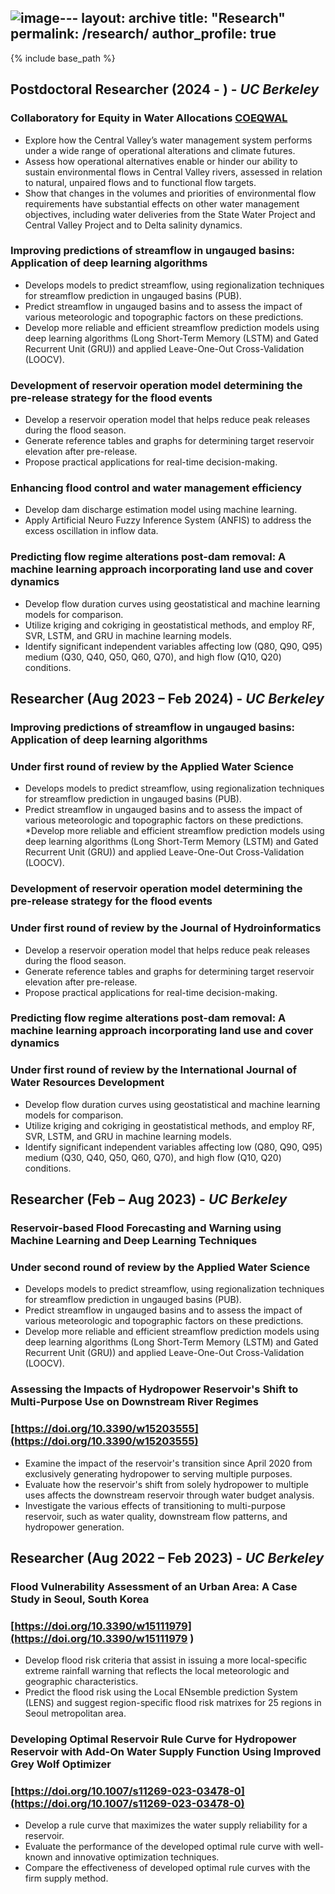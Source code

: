 ![image](https://github.com/user-attachments/assets/449de7c4-b7d0-44d5-91c3-5e8da1446d1e)---
layout: archive
title: "Research"
permalink: /research/
author_profile: true
---

{% include base_path %}

## Postdoctoral Researcher (2024 - ) - _UC Berkeley_
### Collaboratory for Equity in Water Allocations [COEQWAL](https://live-coeqwal-ca.pantheon.berkeley.edu/)
*	Explore how the Central Valley’s water management system performs under a wide range of operational alterations and climate futures. 
*	Assess how operational alternatives enable or hinder our ability to sustain environmental flows in Central Valley rivers, assessed in relation to natural, unpaired flows and to functional flow targets. 
*	Show that changes in the volumes and priorities of environmental flow requirements have substantial effects on other water management objectives, including water deliveries from the State Water Project and Central Valley Project and to Delta salinity dynamics.

### Improving predictions of streamflow in ungauged basins: Application of deep learning algorithms
*	Develops models to predict streamflow, using regionalization techniques for streamflow prediction in ungauged basins (PUB).
*	Predict streamflow in ungauged basins and to assess the impact of various meteorologic and topographic factors on these predictions. 
*	Develop more reliable and efficient streamflow prediction models using deep learning algorithms (Long Short-Term Memory (LSTM) and Gated Recurrent Unit (GRU)) and applied Leave-One-Out Cross-Validation (LOOCV).

### Development of reservoir operation model determining the pre-release strategy for the flood events
*	Develop a reservoir operation model that helps reduce peak releases during the flood season.
*	Generate reference tables and graphs for determining target reservoir elevation after pre-release.
*	Propose practical applications for real-time decision-making.

### Enhancing flood control and water management efficiency
*	Develop dam discharge estimation model using machine learning. 
*	Apply Artificial Neuro Fuzzy Inference System (ANFIS) to address the excess oscillation in inflow data.

### Predicting flow regime alterations post-dam removal: A machine learning approach incorporating land use and cover dynamics
*	Develop flow duration curves using geostatistical and machine learning models for comparison.
*	Utilize kriging and cokriging in geostatistical methods, and employ RF, SVR, LSTM, and GRU in machine learning models.
*	Identify significant independent variables affecting low (Q80, Q90, Q95) medium (Q30, Q40, Q50, Q60, Q70), and high flow (Q10, Q20) conditions. 

## Researcher (Aug 2023 – Feb 2024) - _UC Berkeley_
### Improving predictions of streamflow in ungauged basins: Application of deep learning algorithms
### Under first round of review by the Applied Water Science
*	Develops models to predict streamflow, using regionalization techniques for streamflow prediction in ungauged basins (PUB).
*	Predict streamflow in ungauged basins and to assess the impact of various meteorologic and topographic factors on these predictions. 
*Develop more reliable and efficient streamflow prediction models using deep learning algorithms (Long Short-Term Memory (LSTM) and Gated Recurrent Unit (GRU)) and applied Leave-One-Out Cross-Validation (LOOCV).

### Development of reservoir operation model determining the pre-release strategy for the flood events
### Under first round of review by the Journal of Hydroinformatics
*	Develop a reservoir operation model that helps reduce peak releases during the flood season.
*	Generate reference tables and graphs for determining target reservoir elevation after pre-release.
*	Propose practical applications for real-time decision-making.

### Predicting flow regime alterations post-dam removal: A machine learning approach incorporating land use and cover dynamics
### Under first round of review by the International Journal of Water Resources Development
*	Develop flow duration curves using geostatistical and machine learning models for comparison.
*	Utilize kriging and cokriging in geostatistical methods, and employ RF, SVR, LSTM, and GRU in machine learning models.
*	Identify significant independent variables affecting low (Q80, Q90, Q95) medium (Q30, Q40, Q50, Q60, Q70), and high flow (Q10, Q20) conditions. 

## Researcher (Feb – Aug 2023) - _UC Berkeley_
### Reservoir-based Flood Forecasting and Warning using Machine Learning and Deep Learning Techniques
### Under second round of review by the Applied Water Science
*	Develops models to predict streamflow, using regionalization techniques for streamflow prediction in ungauged basins (PUB).
*	Predict streamflow in ungauged basins and to assess the impact of various meteorologic and topographic factors on these predictions. 
*	Develop more reliable and efficient streamflow prediction models using deep learning algorithms (Long Short-Term Memory (LSTM) and Gated Recurrent Unit (GRU)) and applied Leave-One-Out Cross-Validation (LOOCV).

### Assessing the Impacts of Hydropower Reservoir's Shift to Multi-Purpose Use on Downstream River Regimes
### [https://doi.org/10.3390/w15203555](https://doi.org/10.3390/w15203555)
*	Examine the impact of the reservoir's transition since April 2020 from exclusively generating hydropower to serving multiple purposes.
*	Evaluate how the reservoir's shift from solely hydropower to multiple uses affects the downstream reservoir through water budget analysis.
*	Investigate the various effects of transitioning to multi-purpose reservoir, such as water quality, downstream flow patterns, and hydropower generation.

## Researcher (Aug 2022 – Feb 2023) - _UC Berkeley_
### Flood Vulnerability Assessment of an Urban Area: A Case Study in Seoul, South Korea
### [https://doi.org/10.3390/w15111979](https://doi.org/10.3390/w15111979 )
*	Develop flood risk criteria that assist in issuing a more local-specific extreme rainfall warning that reflects the local meteorologic and geographic characteristics.
*	Predict the flood risk using the Local ENsemble prediction System (LENS) and suggest region-specific flood risk matrixes for 25 regions in Seoul metropolitan area.

### Developing Optimal Reservoir Rule Curve for Hydropower Reservoir with Add-On Water Supply Function Using Improved Grey Wolf Optimizer
### [https://doi.org/10.1007/s11269-023-03478-0](https://doi.org/10.1007/s11269-023-03478-0)
*	Develop a rule curve that maximizes the water supply reliability for a reservoir.
*	Evaluate the performance of the developed optimal rule curve with well-known and innovative optimization techniques.
*	Compare the effectiveness of developed optimal rule curves with the firm supply method.
